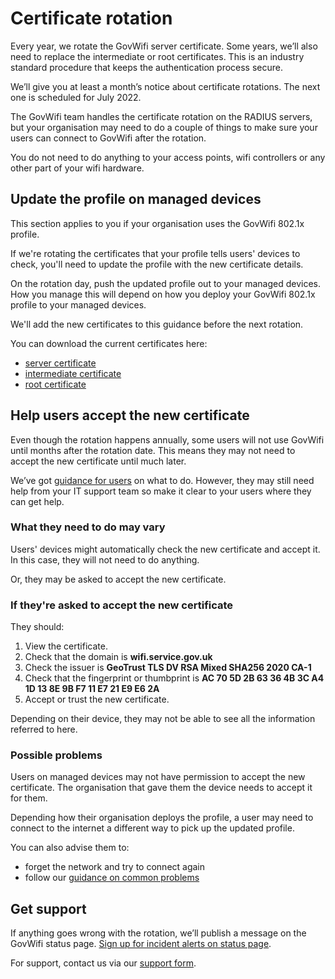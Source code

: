 # Certificate rotation

Every year, we rotate the GovWifi server certificate. Some years, we’ll also need to replace the intermediate or root certificates. This is an industry standard procedure that keeps the authentication process secure.

We’ll give you at least a month’s notice about certificate rotations. The next one is scheduled for July 2022.

The GovWifi team handles the certificate rotation on the RADIUS servers, but your organisation may need to do a couple of things to make sure your users can connect to GovWifi after the rotation.

You do not need to do anything to your access points, wifi controllers or any other part of your wifi hardware.

## Update the profile on managed devices

This section applies to you if your organisation uses the GovWifi 802.1x profile. 

If we're rotating the certificates that your profile tells users' devices to check, you'll need to update the profile with the new certificate details. 

On the rotation day, push the updated profile out to your managed devices. How you manage this will depend on how you deploy your GovWifi 802.1x profile to your managed devices.

We'll add the new certificates to this guidance before the next rotation. 

You can download the current certificates here:

- [server certificate](https://docs.wifi.service.gov.uk/assets/wifi.service.gov.uk_2021.crt)
- [intermediate certificate](https://docs.wifi.service.gov.uk/assets/GeoTrustRSACA2021.crt)
- [root certificate](https://docs.wifi.service.gov.uk/assets/DigiCertGlobalRootCA.crt)

## Help users accept the new certificate

Even though the rotation happens annually, some users will not use GovWifi until months after the rotation date. This means they may not need to accept the new certificate until much later. 

We’ve got [guidance for users](https://www.wifi.service.gov.uk/connect-to-govwifi/update-govwifi-server-certificate/) on what to do. However, they may still need help from your IT support team so make it clear to your users where they can get help.

### What they need to do may vary

Users' devices might automatically check the new certificate and accept it. In this case, they will not need to do anything.

Or, they may be asked to accept the new certificate.

### If they're asked to accept the new certificate

They should:  

1. View the certificate.
1. Check that the domain is **wifi.service.gov.uk**
1. Check the issuer is **GeoTrust TLS DV RSA Mixed SHA256 2020 CA-1**
1. Check that the fingerprint or thumbprint is **AC 70 5D 2B 63 36 4B 3C A4 1D 13 8E 9B F7 11 E7 21 E9 E6 2A**
1. Accept or trust the new certificate.

Depending on their device, they may not be able to see all the information referred to here.

### Possible problems

Users on managed devices may not have permission to accept the new certificate. The organisation that gave them the device needs to accept it for them.

Depending how their organisation deploys the profile, a user may need to connect to the internet a different way to pick up the updated profile.

You can also advise them to:

- forget the network and try to connect again
- follow our [guidance on common problems](https://www.wifi.service.gov.uk/connect-to-govwifi/get-help-connecting/)

## Get support

If anything goes wrong with the rotation, we’ll publish a message on the GovWifi status page. [Sign up for incident alerts on status page](https://status.wifi.service.gov.uk/).

For support, contact us via our [support form](https://admin.wifi.service.gov.uk/help).

